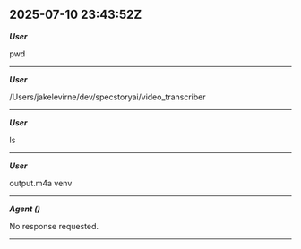 ## 2025-07-10 23:43:52Z

<!-- Claude Code Session 8b131c35-20ea-4d0c-9d5b-5b9defd71e73 (2025-07-10_23-43-52Z) -->

_**User**_

<bash-input>pwd</bash-input>

---

_**User**_

<bash-stdout>/Users/jakelevirne/dev/specstoryai/video_transcriber</bash-stdout><bash-stderr></bash-stderr>

---

_**User**_

<bash-input>ls</bash-input>

---

_**User**_

<bash-stdout>output.m4a
venv</bash-stdout><bash-stderr></bash-stderr>

---

_**Agent (<synthetic>)**_

No response requested.

---

